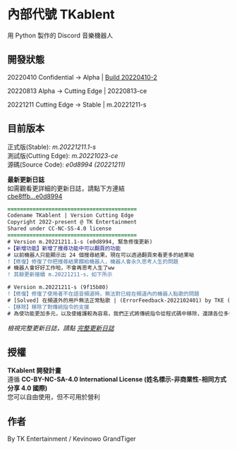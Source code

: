 # 內部代號 TKablent
用 Python 製作的 Discord 音樂機器人

## 開發狀態
20220410 Confidential -> Alpha | [Build 20220410-2](https://github.com/TK-Entertainment/tkablent/commit/9117b15dde26c1f8e9b4c7337f0493a61e09d4d8)

20220813 Alpha -> Cutting Edge | 20220813-ce

20221211 Cutting Edge -> Stable | m.20221211-s

## 目前版本
正式版(Stable): *m.20221211.1-s*  
測試版(Cutting Edge): *m.20221023-ce*  
源碼(Source Code): *e0d8994 (20221211)*
  
**最新更新日誌**  
如需觀看更詳細的更新日誌，請點下方連結  
[cbe8ffb...e0d8994](https://github.com/TK-Entertainment/tkablent/compare/cbe8ffb...e0d8994)

```diff
=========================================
Codename TKablent | Version Cutting Edge
Copyright 2022-present @ TK Entertainment
Shared under CC-NC-SS-4.0 license
=========================================
# Version m.20221211.1-s (e0d8994, 緊急修復更新)
+【新增功能】新增了搜尋功能中可以翻頁的功能
# 以前機器人只能顯示出 24 個搜尋結果，現在可以透過翻頁來看更多的結果呦
!【修復】修復了你把搜尋結果餵給機器人，機器人會永久思考人生的問題
# 機器人會好好工作啦，不會再思考人生了ww
! 其餘更新接續 m.20221211-s，如下所示

# Version m.20221211-s (9f15b80)
!【修復】修復了使用者不在語音頻道時，無法對已經在頻道內的機器人點歌的問題
# [Solved] 在頻道外的用戶無法正常點歌 | (ErrorFeedback-2022102401) by TKE (Discord 回報)
-【移除】移除了對傳統指令的支援
# 為使功能更加多元，以及使維護較為容易，我們正式將傳統指令從程式碼中移除，還請各位多多見諒
```  
*檢視完整更新日誌，請點 [完整更新日誌](https://github.com/TK-Entertainment/tkablent/blob/main/CHANGELOG.md)*
## 授權
**TKablent 開發計畫**  
遵循 **CC-BY-NC-SA-4.0 International License (姓名標示-非商業性-相同方式分享 4.0 國際)**  
您可以自由使用，但不可用於營利
## 作者
By TK Entertainment / Kevinowo GrandTiger
